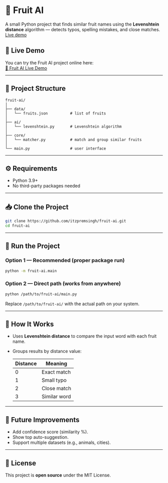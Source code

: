 # 🍎 Fruit AI

A small Python project that finds similar fruit names using the **Levenshtein distance** algorithm — detects typos, spelling mistakes, and close matches.
[Live demo]()

## 🚀 Live Demo
You can try the Fruit AI project online here:  
[🔗 Fruit AI Live Demo](https://itzpremsingh.github.io/html/fruit-ai/index.html)

---

## 📂 Project Structure

```
fruit-ai/
│
├── data/
│   └── fruits.json          # list of fruits
│
├── ai/
│   └── levenshtein.py       # Levenshtein algorithm
│
├── core/
│   └── matcher.py           # match and group similar fruits
│
└── main.py                  # user interface
```

---

## ⚙️ Requirements

- Python 3.9+
- No third-party packages needed

---

## 📥 Clone the Project

```bash
git clone https://github.com/itzpremsingh/fruit-ai.git
cd fruit-ai
```

---

## 🚀 Run the Project

### Option 1 — Recommended (proper package run)

```bash
python -m fruit-ai.main
```

### Option 2 — Direct path (works from anywhere)

```bash
python /path/to/fruit-ai/main.py
```

Replace `/path/to/fruit-ai/` with the actual path on your system.

---

## 🧠 How It Works

- Uses **Levenshtein distance** to compare the input word with each fruit name.
- Groups results by distance value:

  | Distance | Meaning      |
  | -------- | ------------ |
  | 0        | Exact match  |
  | 1        | Small typo   |
  | 2        | Close match  |
  | 3        | Similar word |

---

## 🔧 Future Improvements

- Add confidence score (similarity %).
- Show top auto-suggestion.
- Support multiple datasets (e.g., animals, cities).

---

## 🧾 License

This project is **open source** under the MIT License.
